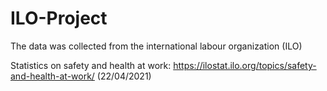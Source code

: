# ILO-Project

The data was collected from the international labour organization (ILO) 

Statistics on safety and health at work: https://ilostat.ilo.org/topics/safety-and-health-at-work/ (22/04/2021)

